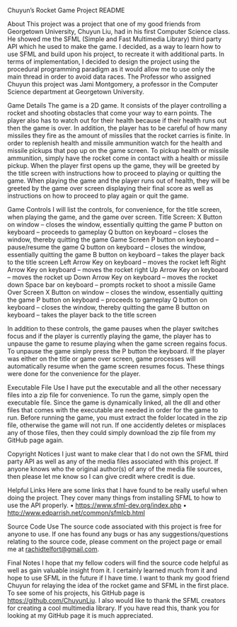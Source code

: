 Chuyun’s Rocket Game Project README

About
	This project was a project that one of my good friends from Georgetown University, Chuyun Liu, had in his first Computer Science class. He showed me the SFML (Simple and Fast Multimedia Library) third party API which he used to make the game. I decided, as a way to learn how to use SFML and build upon his project, to recreate it with additional parts. In terms of implementation, I decided to design the project using the procedural programming paradigm as it would allow me to use only the main thread in order to avoid data races. The Professor who assigned Chuyun this project was Jami Montgomery, a professor in the Computer Science department at Georgetown University.
	
Game Details
	The game is a 2D game. It consists of the player controlling a rocket and shooting obstacles that come your way to earn points. The player also has to watch out for their health because if their health runs out then the game is over. In addition, the player has to be careful of how many missiles they fire as the amount of missiles that the rocket carries is finite. In order to replenish health and missile ammunition watch for the health and missile pickups that pop up on the game screen. To pickup health or missile ammunition, simply have the rocket come in contact with a health or missile pickup.
	When the player first opens up the game, they will be greeted by the title screen with instructions how to proceed to playing or quitting the game. When playing the game and the player runs out of health, they will be greeted by the game over screen displaying their final score as well as instructions on how to proceed to play again or quit the game.
	
Game Controls
	I will list the controls, for convenience, for the title screen, when playing the game, and the game over screen.
Title Screen:
	X Button on window – closes the window, essentially quitting the game
	P button on keyboard – proceeds to gameplay
	Q button on keyboard – closes the window, thereby quitting the game
Game Screen
	P button on keyboard – pause/resume the game
	Q button on keyboard – closes the window, essentially quitting the game
	B button on keyboard – takes the player back to the title screen
	Left Arrow Key on keyboard – moves the rocket left
	Right Arrow Key on keyboard – moves the rocket right
	Up Arrow Key on keyboard – moves the rocket up
	Down Arrow Key on keyboard – moves the rocket down
	Space bar on keyboard – prompts rocket to shoot a missile
Game Over Screen
	X Button on window – closes the window, essentially quitting the game
	P button on keyboard – proceeds to gameplay
	Q button on keyboard – closes the window, thereby quitting the game
	B button on keyboard – takes the player back to the title screen
	
In addition to these controls, the game pauses when the player switches focus and if the player is currently playing the game, the player has to unpause the game to resume playing when the game screen regains focus. To unpause the game simply press the P button the keyboard. If the player was either on the title or game over screen, game processes will automatically resume when the game screen resumes focus. These things were done for the convenience for the player.

Executable File Use
	I have put the executable and all the other necessary files into a zip file for convenience. To run the game, simply open the executable file. Since the game is dynamically linked, all the dll and other files that comes with the executable are needed in order for the game to run. Before running the game, you must extract the folder located in the zip file, otherwise the game will not run. If one accidently deletes or misplaces any of those files, then they could simply download the zip file from my GitHub page again.
	
Copyright Notices
	I just want to make clear that I do not own the SFML third party API as well as any of the media files associated with this project. If anyone knows who the original author(s) of any of the media file sources, then please let me know so I can give credit where credit is due.
	
Helpful Links
	Here are some links that I have found to be really useful when doing the project. They cover many things from installing SFML to how to use the API properly.
•	https://www.sfml-dev.org/index.php
•	http://www.edparrish.net/common/sfmlcb.html

Source Code Use
	The source code associated with this project is free for anyone to use. If one has found any bugs or has any suggestions/questions relating to the source code, please comment on the project page or email me at rachidtelfort@gmail.com.
	
Final Notes
	I hope that my fellow coders will find the source code helpful as well as gain valuable insight from it. I certainly learned much from it and hope to use SFML in the future if I have time. I want to thank my good friend Chuyun for relaying the idea of the rocket game and SFML in the first place. To see some of his projects, his GitHub page is https://github.com/ChuyunLiu. I also would like to thank the SFML creators for creating a cool multimedia library. If you have read this, thank you for looking at my GitHub page it is much appreciated.

